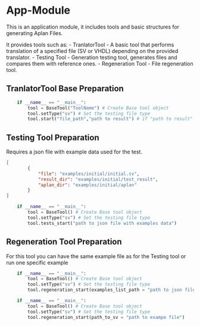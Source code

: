 # App-Module


This is an application module, it includes tools and basic structures for generating Aplan Files.

It provides tools such as:
    - TranlatorTool - A basic tool that performs translation of a specified file (SV or VHDL) depending on the provided translator.
    - Testing Tool - Generation testing tool, generates files and compares them with reference ones.
    - Regeneration Tool - File regeneration tool.

## TranlatorTool Base Preparation
```python
    if __name__ == "__main__":
        tool = BaseTool("ToolName") # Create Base tool object
        tool.setType("sv") # Set the testing file type
        tool.start("file_path","path to result") # if "path to result" not specified , tool create default "result" folder

```

## Testing Tool Preparation


Requires a json file with example data used for the test.

```json
[
        {
            "file": "examples/initial/initial.sv",
            "result_dir": "examples/initial/test_result",
            "aplan_dir": "examples/initial/aplan"
        }
]
```


```python
    if __name__ == "__main__":
        tool = BaseTool() # Create Base tool object
        tool.setType("sv") # Set the testing file type
        tool.tests_start("path to json file with examples data")
```


## Regeneration Tool  Preparation

For this tool you can have the same example file as for the Testing tool or run one specific example

```python
    if __name__ == "__main__":
        tool = BaseTool() # Create Base tool object
        tool.setType("sv") # Set the testing file type
        tool.regeneration_start(examples_list_path = "path to json file with examples data", )
```

```python
    if __name__ == "__main__":
        tool = BaseTool() # Create Base tool object
        tool.setType("sv") # Set the testing file type
        tool.regeneration_start(path_to_sv = "path to exampe file")
```